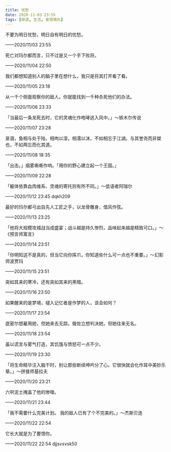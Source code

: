 ```yaml
---
title: 忧愁
date: 2020-11-03 23:55
tags: [碎语, 生活, 爱恨情仇]
---
```


不要为明日忧愁，明日自有明日的忧愁。

——2020/11/03 23:55

死亡对玛尔都而言，只不过是又一个手下败将。

——2020/11/04 22:50

我们都想知道别人的脑子里在想什么，我只是将其打开看了看。

——2020/11/05 23:18

从一千个侧面观察你的敌人。你就能找到一千种杀死他们的办法。

——2020/11/06 23:33

「当最后一条龙死去时，它的灵魂化作咆哮逃入风中。」～铁木尔传说

——2020/11/07 23:28

泉涸，鱼相与处于陆，相呴以湿，相濡以沫，不如相忘于江湖。与其誉尧而非桀也，不如两忘而化其道。

——2020/11/08 18:35

「出击。」烟雾嘶嘶作响。「用你的野心建立起一个王国。」

——2020/11/09 22:28

「躯体依靠血肉维系、灵魂的寄托则有所不同。」～低语者阿瑞尔

——2020/11/12 23:45 dqkh209

最好的玛尔都弓出自先人工匠之手，以龙骨雕身，借风作弦。

——2020/11/13 23:25

「他将大规模攻城战当成盛宴；战斗越是持久惨烈，品味起来越是精致可口。」～《预言师寓言》

——2020/11/14 23:51

「你明知这不是真的，但当它向你挥爪，你知道些什么可一点也不重要。」～幻影师波贾玛

——2020/11/15 23:51

突如其来的寒冷，还有突如其来的黑暗。

——2020/11/16 23:50

如果醒来的是梦境，褪入记忆者是作梦的人，该会如何？

——2020/11/17 23:54

底密尔想雇用她，但她来去无踪。俄佐立想判决她，但她往来无名。

——2020/11/18 23:54

虽以谎言与雾气打造，其饥饿与愤怒可一点不少。

——2020/11/19 23:30

「将生命精华注入脑干时，别让那些断续呻吟分了心。它很快就会化作耳中美妙乐章。」～拼接师基拉夫

——2020/11/20 23:21

六呎泥土掩盖了他的惨嚎。

——2020/11/21 23:44

「我不需要什么完美计划。 我的敌人已有了个不完美的。」～杰斯贝连

——2020/11/22 22:54

它长大就是为了要恨你。

——2020/11/22 22:54 djjsvsvsk50
